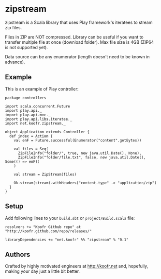 # zipstream

zipstream is a Scala library that uses Play framework's iteratees to stream zip files.

Files in ZIP are NOT compressed. Library can be useful if you want to transfer multiple file at once (download folder). Max file size is 4GB (ZIP64 is not supported yet).

Data source can be any enumerator (length doesn't need to be known in advance).

## Example

This is an example of Play controller:

    package controllers

    import scala.concurrent.Future
    import play.api._
    import play.api.mvc._
    import play.api.libs.iteratee._
    import net.koofr.zipstream._

    object Application extends Controller {
      def index = Action {
        val enF = Future.successful(Enumerator("content".getBytes))

        val files = Seq(
          ZipFileInfo("folder/", true, new java.util.Date(), None),
          ZipFileInfo("folder/file.txt", false, new java.util.Date(), Some(() => enF))
        )
        
        val stream = ZipStream(files)
        
        Ok.stream(stream).withHeaders("content-type" -> "application/zip")
      }
    }

## Setup

Add following lines to your `build.sbt` or `project/Build.scala` file:

    resolvers += "Koofr Github repo" at "http://koofr.github.com/repo/releases/"

    libraryDependencies += "net.koofr" %% "zipstream" % "0.1"

## Authors

Crafted by highly motivated engineers at http://koofr.net and, hopefully, making your day just a little bit better.
